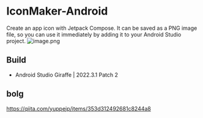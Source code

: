 # IconMaker-Android
Create an app icon with Jetpack Compose. It can be saved as a PNG image file, so you can use it immediately by adding it to your Android Studio project.
![image.png](https://qiita-image-store.s3.ap-northeast-1.amazonaws.com/0/77444/97b204de-5d11-08f8-61eb-6d5610787eff.png)

## Build
- Android Studio Giraffe | 2022.3.1 Patch 2

## bolg
https://qiita.com/yuppejp/items/353d312492681c8244a8

